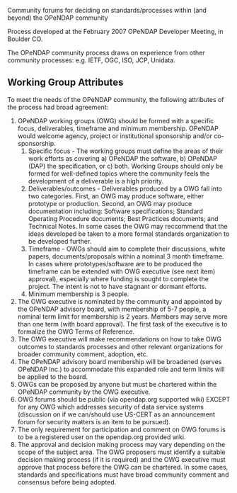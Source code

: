 Community forums for deciding on standards/processes within (and beyond)
the OPeNDAP community

Process developed at the February 2007 OPeNDAP Developer Meeting, in
Boulder CO.

The OPeNDAP community process draws on experience from other community
processes: e.g. IETF, OGC, ISO, JCP, Unidata.

## Working Group Attributes

To meet the needs of the OPeNDAP community, the following attributes of
the process had broad agreement:

1.  OPeNDAP working groups (OWG) should be formed with a specific focus,
    deliverables, timeframe and minimum membership. OPeNDAP would
    welcome agency, project or institutional sponsorship and/or
    co-sponsorship.
    1.  Specific focus - The working groups must define the areas of
        their work efforts as covering a) OPeNDAP the software, b)
        OPeNDAP (DAP) the specification, or c) both. Working Groups
        should only be formed for well-defined topics where the
        community feels the development of a deliverable is a high
        priority.
    2.  Deliverables/outcomes - Deliverables produced by a OWG fall into
        two categories. First, an OWG may produce software, either
        prototype or production. Second, an OWG may produce
        documentation including: Software specifications; Standard
        Operating Procedure documents; Best Practices documents; and
        Technical Notes. In some cases the OWG may reccommend that the
        ideas developed be taken to a more formal standards organization
        to be developed further.
    3.  Timeframe - OWGs should aim to complete their discussions, white
        papers, documents/proposals within a nominal 3 month timeframe.
        In cases where prototypes/software are to be produced the
        timeframe can be extended with OWG executive (see next item)
        approval), especially where funding is sought to complete the
        project. The intent is not to have stagnant or dormant efforts.
    4.  Minimum membership is 3 people.
2.  The OWG executive is nominated by the community and appointed by the
    OPeNDAP advisory board, with membership of 5-7 people, a nominal
    term limit for membership is 2 years. Members may serve more than
    one term (with board approval). The first task of the executive is
    to formalize the OWG Terms of Reference.
3.  The OWG executive will make recommendations on how to take OWG
    outcomes to standards processes and other relevant organizations for
    broader community comment, adoption, etc.
4.  The OPeNDAP advisory board membership will be broadened (serves
    OPeNDAP Inc.) to accommodate this expanded role and term limits will
    be applied to the board.
5.  OWGs can be proposed by anyone but must be chartered within the
    OPeNDAP community by the OWG executive.
6.  OWG forums should be public (via opendap.org supported wiki) EXCEPT
    for any OWG which addresses security of data service systems
    (discussion on if we can/should use US-CERT as an announcement forum
    for security matters is an item to be pursued).
7.  The only requirement for participation and comment on OWG forums is
    to be a registered user on the opendap.org provided wiki.
8.  The approval and decision making process may vary depending on the
    scope of the subject area. The OWG proposers must identify a
    suitable decision making process (if it is required) and the OWG
    executive must approve that process before the OWG can be chartered.
    In some cases, standards and specifications must have broad
    community comment and consensus before being adopted.